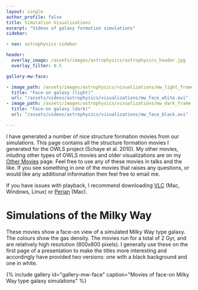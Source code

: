 ```yaml
---
layout: single
author_profile: false
title: Simulation Visualizations
excerpt: "Videos of galaxy formation simulations"
sidebar:

- nav: astrophysics-sidebar

header:
  overlay_image: /assets/images/astrophysics/astrophysics_header.jpg
  overlay_filter: 0.5

gallery-mw-face:

- image_path: /assets/images/astrophysics/visualizations/mw_light_frame.jpg
  title: "Face-on galaxy (light)"
  url: "/assets/videos/astrophysics/visualizations/mw_face_white.avi"
- image_path: /assets/images/astrophysics/visualizations/mw_dark_frame.jpg
  title: "Face-on galaxy (dark)"
  url: "/assets/videos/astrophysics/visualizations/mw_face_black.avi"

---
```


I have generated a number of nice structure formation movies from our simulations. This page contains all the structure formation movies I generated for the OWLS project (Schaye et al. 2010).  My other movies, inluding other types of OWLS movies and older visualizations are on my <a href="/astrophysics/other-movies/">Other Movies</a> page. Feel free to use any of these movies in talks and the like.  If you see something in one of the movies that raises any questions, or would like any additional information then feel free to email me.

If you have issues with playback, I recommend downloading <a href="https://www.videolan.org/vlc/index.html">VLC</a> (Mac, Windows, Linux) or <a href="https://perian.org/">Perian</a> (Mac).

# Simulations of the Milky Way

These movies show a face-on view of a simulated Milky Way type galaxy.  The colours show the gas density.  The movies run for a total of 2 Gyr, and are relatively high resolution (800x800 pixels).  I generally use these on the first page of a presentation to make the titles more interesting and accordingly have provided two versions:  one with a black background and one in white.

{% include gallery id="gallery-mw-face" caption="Movies of face-on Milky Way type galaxy simulations" %}
